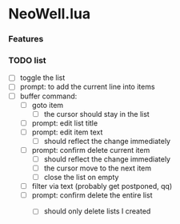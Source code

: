 NeoWell.lua
===

### Features

### TODO list

- [ ] toggle the list
- [ ] prompt: to add the current line into items
- [ ] buffer command:
  - [ ] goto item
    - [ ] the cursor should stay in the list
  - [ ] prompt: edit list title
  - [ ] prompt: edit item text
    - [ ] should reflect the change immediately
  - [ ] prompt: confirm delete current item
    - [ ] should reflect the change immediately
    - [ ] the cursor move to the next item
    - [ ] close the list on empty
  - [ ] filter via text (probably get postponed, qq)
  - [ ] prompt: confirm delete the entire list
    - [ ] should only delete lists I created


